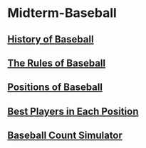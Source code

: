 # Midterm-Baseball
## [History of Baseball](historyofbaseball.md)
## [The Rules of Baseball](https://github.com/Tdneubeck/Midterm-Baseball/blob/main/RulesOfBaseball.md)
## [Positions of Baseball](https://github.com/Tdneubeck/Midterm-Baseball/blob/main/BaseballPositions.md)
## [Best Players in Each Position](https://github.com/Tdneubeck/Midterm-Baseball/blob/main/Players.md)
## [Baseball Count Simulator](https://github.com/Tdneubeck/Midterm-Baseball/new/main?readme=1#baseball-count-simulator)

